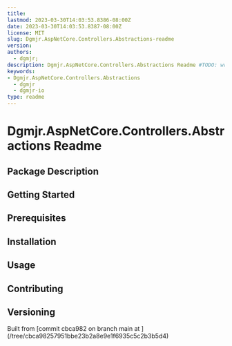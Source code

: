 ```yaml
---
title:
lastmod: 2023-03-30T14:03:53.8386-08:00Z
date: 2023-03-30T14:03:53.8387-08:00Z
license: MIT
slug: Dgmjr.AspNetCore.Controllers.Abstractions-readme
version:
authors:
  - dgmjr;
description: Dgmjr.AspNetCore.Controllers.Abstractions Readme #TODO: write description for Dgmjr.AspNetCore.Controllers.Abstractions Readme
keywords:
- Dgmjr.AspNetCore.Controllers.Abstractions
  - dgmjr
  - dgmjr-io
type: readme
---
```

# Dgmjr.AspNetCore.Controllers.Abstractions Readme
<!-- TODO: Write the contents of the Dgmjr.AspNetCore.Controllers.Abstractions Readme file -->
## Package Description
## Getting Started
## Prerequisites
## Installation
## Usage
## Contributing
## Versioning
Built from [commit cbca982 on branch main at ]
(/tree/cbca98257951bbe23b2a8e9e1f6935c5c2b3b5d4)
